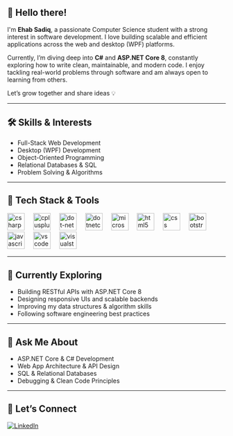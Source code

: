 ## 👋 Hello there!

I'm **Ehab Sadiq**, a passionate Computer Science student with a strong interest in software development. I love building scalable and efficient applications across the web and desktop (WPF) platforms.

Currently, I’m diving deep into **C#** and **ASP.NET Core 8**, constantly exploring how to write clean, maintainable, and modern code. I enjoy tackling real-world problems through software and am always open to learning from others.

Let’s grow together and share ideas 💡

---

## 🛠️ Skills & Interests

- Full-Stack Web Development  
- Desktop (WPF) Development  
- Object-Oriented Programming  
- Relational Databases & SQL  
- Problem Solving & Algorithms  

---

## 🔧 Tech Stack & Tools

<div align="left">
  <img src="https://cdn.jsdelivr.net/gh/devicons/devicon/icons/csharp/csharp-original.svg" height="40" alt="csharp logo"  />
  <img width="12" />
  <img src="https://cdn.jsdelivr.net/gh/devicons/devicon/icons/cplusplus/cplusplus-original.svg" height="40" alt="cplusplus logo"  />
  <img width="12" />
  <img src="https://cdn.jsdelivr.net/gh/devicons/devicon/icons/dot-net/dot-net-original.svg" height="40" alt="dot-net logo"  />
  <img width="12" />
  <img src="https://cdn.jsdelivr.net/gh/devicons/devicon/icons/dotnetcore/dotnetcore-original.svg" height="40" alt="dotnetcore logo"  />
  <img width="12" />
  <img src="https://cdn.jsdelivr.net/gh/devicons/devicon/icons/microsoftsqlserver/microsoftsqlserver-plain.svg" height="40" alt="microsoftsqlserver logo"  />
  <img width="12" />
  <img src="https://cdn.jsdelivr.net/gh/devicons/devicon/icons/html5/html5-original.svg" height="40" alt="html5 logo"  />
  <img width="12" />
  <img src="https://cdn.jsdelivr.net/gh/devicons/devicon/icons/css3/css3-original.svg" height="40" alt="css logo"  />
  <img width="12" />
  <img src="https://cdn.jsdelivr.net/gh/devicons/devicon/icons/bootstrap/bootstrap-original.svg" height="40" alt="bootstrap logo"  />
  <img width="12" />
  <img src="https://cdn.jsdelivr.net/gh/devicons/devicon/icons/javascript/javascript-original.svg" height="40" alt="javascript logo"  />
  <img width="12" />
  <img src="https://cdn.jsdelivr.net/gh/devicons/devicon/icons/vscode/vscode-original.svg" height="40" alt="vscode logo"  />
  <img width="12" />
  <img src="https://cdn.jsdelivr.net/gh/devicons/devicon/icons/visualstudio/visualstudio-plain.svg" height="40" alt="visualstudio logo"  />
</div>


---

## 🌱 Currently Exploring

- Building RESTful APIs with ASP.NET Core 8  
- Designing responsive UIs and scalable backends  
- Improving my data structures & algorithm skills  
- Following software engineering best practices

---

## 💬 Ask Me About

- ASP.NET Core & C# Development  
- Web App Architecture & API Design  
- SQL & Relational Databases  
- Debugging & Clean Code Principles  

---

## 🔗 Let’s Connect

[![LinkedIn](https://img.shields.io/badge/LinkedIn-0A66C2?style=for-the-badge&logo=linkedin&logoColor=white)](https://www.linkedin.com/in/ehab-sadiq/)

